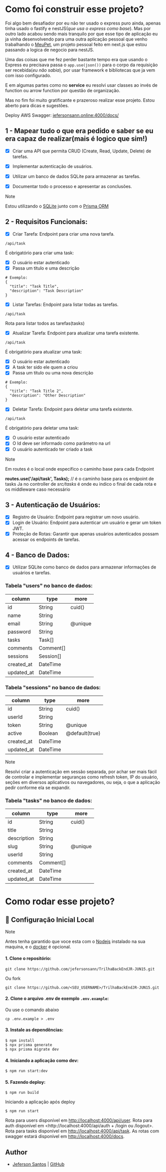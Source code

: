 # Como foi construir esse projeto?

Foi algo bem desafiador por eu não ter usado o express puro ainda, apenas tinha usado o fastify e nestJS(_que usa o express como base_). Mas por outro lado acabou sendo mais tranquilo por que esse tipo de aplicação eu ja vinha desenvolvendo para uma outra aplicação pessoal que venho trabalhando o [MeuPet](https://jefersonsann.com/projects/meupet/), um projeto pessoal feito em next.js que estou passando a logica de negocio para nestJS.

Uma das coisas que me fez perder bastante tempo era que usando o Express eu precisava passa o `app.use(json())` para o corpo da requisição ser recebida(_eu não sabia_), por usar framework e bibliotecas que ja vem com isso configurado.

E em algumas partes como no **service** eu resolvi usar classes ao invés de function ou arrow function por questão de organização.

Mas no fim foi muito gratificante e prazeroso realizar esse projeto.
Estou aberto para dicas e sugestões.

Deploy AWS Swagger: [jefersonsann.online:4000/docs/](http://jefersonsann.online:4000/docs/#/)

## 1 - Mapear tudo o que era pedido e saber se eu era capaz de realizar(mais é logico que sim!)

- [x] Criar uma API que permita CRUD (Create, Read, Update, Delete) de tarefas.

- [x] Implementar autenticação de usuários.

- [x] Utilizar um banco de dados SQLite para armazenar as tarefas.

- [x] Documentar todo o processo e apresentar as conclusões.

> [!NOTE]
> Estou utilizando o [SQLite](https://www.sqlite.org/) junto com o [Prisma ORM](https://www.prisma.io/)

## 2 - Requisitos Funcionais:

- [x] Criar Tarefa: Endpoint para criar uma nova tarefa.

```
/api/task
```

É obrigatório para criar uma task:

- [x] O usuário estar autenticado
- [x] Passa um titulo e uma descrição

```
# Exemplo:
{
  "title": "Task Title",
  "description": "Task Description"
}
```

- [x] Listar Tarefas: Endpoint para listar todas as tarefas.

```
/api/task
```

Rota para listar todos as tarefas(tasks)

- [x] Atualizar Tarefa: Endpoint para atualizar uma tarefa existente.

```
/api/task
```

É obrigatório para atualizar uma task:

- [x] O usuário estar autenticado
- [x] A task ter sido ele quem a criou
- [x] Passa um titulo ou uma nova descrição

```
# Exemplo:
{
  "title": "Task Title 2",
  "description": "Other Description"
}
```

- [x] Deletar Tarefa: Endpoint para deletar uma tarefa existente.

```
/api/task
```

É obrigatório para deletar uma task:

- [x] O usuário estar autenticado
- [x] O Id deve ser informado como parâmetro na url
- [x] O usuário autenticado ter criado a task

> [!NOTE]
>
> Em routes é o local onde especifico o caminho base para cada Endpoint
>
> **routes.use('/api/task', Tasks);** // é o caminho base para os endpoint de tasks
> Ja no controller de _src/tasks_ é onde eu indico o final de cada rota e os middleware caso necessário

## 3 - Autenticação de Usuários:

- [x] Registro de Usuário: Endpoint para registrar um novo usuário.
- [x] Login de Usuário: Endpoint para autenticar um usuário e gerar um token JWT.
- [x] Proteção de Rotas: Garantir que apenas usuários autenticados possam acessar os endpoints de tarefas.

## 4 - Banco de Dados:

- [x] Utilizar SQLite como banco de dados para armazenar informações de usuários e tarefas.

### Tabela "users" no banco de dados:

| column     | type      | more    |
| ---------- | --------- | ------- |
| id         | String    | cuid()  |
| name       | String    |
| email      | String    | @unique |
| password   | String    |
| tasks      | Task[]    |
| comments   | Comment[] |
| sessions   | Session[] |
| created_at | DateTime  |
| updated_at | DateTime  |

### Tabela "sessions" no banco de dados:

| column     | type     | more           |
| ---------- | -------- | -------------- |
| id         | String   | cuid()         |
| userId     | String   |
| token      | String   | @unique        |
| active     | Boolean  | @default(true) |
| created_at | DateTime |
| updated_at | DateTime |

> [!NOTE]
> Resolvi criar a autenticação em sessão separada, por achar ser mais fácil de controlar e implementar seguranças como refresh token, IP do usuário, seções em diversos aplicativos ou navegadores, ou seja, o que a aplicação pedir conforme ela se expandir.

### Tabela "tasks" no banco de dados:

| column      | type      | more    |
| ----------- | --------- | ------- |
| id          | String    | cuid()  |
| title       | String    |
| description | String    |
| slug        | String    | @unique |
| userId      | String    |
| comments    | Comment[] |
| created_at  | DateTime  |
| updated_at  | DateTime  |

# Como rodar esse projeto?

## 🚀 Configuração Inicial Local

> [!NOTE]
> Antes tenha garantido que voce esta com o [Nodejs](https://nodejs.org/) instalado na sua maquina, e o [docker](https://www.docker.com/) é opcional.

#### 1. Clone o repositório:

```
git clone https://github.com/jefersonsann/TrilhaBackEndJR-JUN15.git
```

Ou fork

```
git clone https://github.com/<SEU_USERNAME>/TrilhaBackEndJR-JUN15.git
```

#### 2. Clone o arquivo .env de exemplo `.env.example`:

Ou use o comando abaixo

```
cp .env.example > .env
```

#### 3. Instale as dependências:

```
$ npm install
$ npx prisma generate
$ npx prisma migrate dev
```

#### 4. Iniciando a aplicação como dev:

```
$ npm run start:dev
```

#### 5. Fazendo deploy:

```
$ npm run build
```

Iniciando a aplicação após deploy

```
$ npm run start
```

Rota para users disponível em <http://localhost:4000/api/user>.
Rota para auth disponível em <http://localhost:4000/api/auth + /login ou /logout>.
Rota para tasks disponível em <http://localhost:4000/api/task>.
As rotas com swagger estará disponível em <http://localhost:4000/docs>.

## Author

- [Jeferson Santos](https://jefersonsann.com) | [GitHub](https://github.com/jefersonsann)
